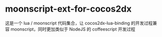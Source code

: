 moonscript-ext-for-cocos2dx
===========================

这是一个 lua / moonscript 代码集合，让 cocos2dx-lua-binding 的开发过程兼容 moonscript，同时更加类似于 NodeJS 的 coffeescript 开发过程
